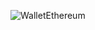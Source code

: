 ![WalletEthereum](https://github.com/HlelIssa/Ethereum-Wallet/assets/133987589/007d8199-c174-43d9-9105-9ae7ecaf90ec)
